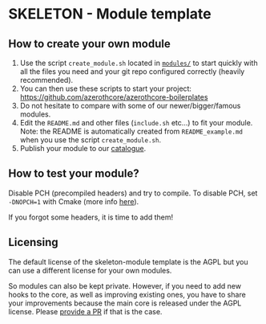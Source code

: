 # SKELETON - Module template

## How to create your own module

1. Use the script `create_module.sh` located in [`modules/`](https://github.com/azerothcore/azerothcore-wotlk/tree/master/modules) to start quickly with all the files you need and your git repo configured correctly (heavily recommended).
1. You can then use these scripts to start your project: https://github.com/azerothcore/azerothcore-boilerplates
1. Do not hesitate to compare with some of our newer/bigger/famous modules.
1. Edit the `README.md` and other files (`include.sh` etc...) to fit your module. Note: the README is automatically created from `README_example.md` when you use the script `create_module.sh`.
1. Publish your module to our [catalogue](https://github.com/azerothcore/modules-catalogue).


## How to test your module?

Disable PCH (precompiled headers) and try to compile. To disable PCH, set `-DNOPCH=1` with Cmake (more info [here](http://www.azerothcore.org/wiki/CMake-options)).

If you forgot some headers, it is time to add them!

## Licensing

The default license of the skeleton-module template is the AGPL but you can use a different license for your own modules.

So modules can also be kept private. However, if you need to add new hooks to the core, as well as improving existing ones, you have to share your improvements because the main core is released under the AGPL license. Please [provide a PR](https://www.azerothcore.org/wiki/How-to-create-a-PR) if that is the case.
